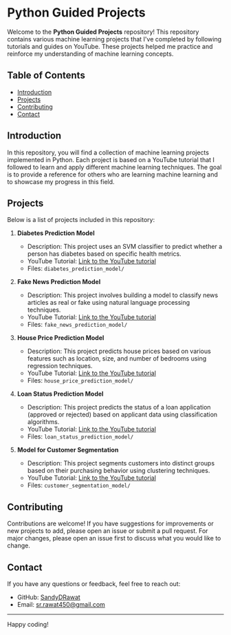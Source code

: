 # Python Guided Projects

Welcome to the **Python Guided Projects** repository! This repository contains various machine learning projects that I've completed by following tutorials and guides on YouTube. These projects helped me practice and reinforce my understanding of machine learning concepts.

## Table of Contents

- [Introduction](#introduction)
- [Projects](#projects)
- [Contributing](#contributing)
- [Contact](#contact)

## Introduction

In this repository, you will find a collection of machine learning projects implemented in Python. Each project is based on a YouTube tutorial that I followed to learn and apply different machine learning techniques. The goal is to provide a reference for others who are learning machine learning and to showcase my progress in this field.

## Projects

Below is a list of projects included in this repository:

1. **Diabetes Prediction Model**
   - Description: This project uses an SVM classifier to predict whether a person has diabetes based on specific health metrics.
   - YouTube Tutorial: [Link to the YouTube tutorial](https://www.youtube.com/watch?v=xUE7SjVx9bQ&list=PLfFghEzKVmjvuSA67LszN1dZ-Dd_pkus6&index=2&pp=iAQB)
   - Files: `diabetes_prediction_model/`

2. **Fake News Prediction Model**
   - Description: This project involves building a model to classify news articles as real or fake using natural language processing techniques.
   - YouTube Tutorial: [Link to the YouTube tutorial](https://www.youtube.com/watch?v=nacLBdyG6jE&list=PLfFghEzKVmjvuSA67LszN1dZ-Dd_pkus6&index=4&pp=iAQB)
   - Files: `fake_news_prediction_model/`

3. **House Price Prediction Model**
   - Description: This project predicts house prices based on various features such as location, size, and number of bedrooms using regression techniques.
   - YouTube Tutorial: [Link to the YouTube tutorial](https://www.youtube.com/watch?v=fw5rkjq4Tfo&list=PLfFghEzKVmjvuSA67LszN1dZ-Dd_pkus6&index=3&pp=iAQB)
   - Files: `house_price_prediction_model/`

4. **Loan Status Prediction Model**
   - Description: This project predicts the status of a loan application (approved or rejected) based on applicant data using classification algorithms.
   - YouTube Tutorial: [Link to the YouTube tutorial](https://www.youtube.com/watch?v=XckM1pFgZmg&list=PLfFghEzKVmjvuSA67LszN1dZ-Dd_pkus6&index=5&pp=iAQB)
   - Files: `loan_status_prediction_model/`

5. **Model for Customer Segmentation**
   - Description: This project segments customers into distinct groups based on their purchasing behavior using clustering techniques.
   - YouTube Tutorial: [Link to the YouTube tutorial](https://www.youtube.com/watch?v=SrY0sTJchHE&list=PLfFghEzKVmjvuSA67LszN1dZ-Dd_pkus6&index=13&pp=iAQB)
   - Files: `customer_segmentation_model/`

## Contributing

Contributions are welcome! If you have suggestions for improvements or new projects to add, please open an issue or submit a pull request. For major changes, please open an issue first to discuss what you would like to change.

## Contact

If you have any questions or feedback, feel free to reach out:

- GitHub: [SandyDRawat](https://github.com/SandyDRawat)
- Email: [sr.rawat450@gmail.com](sr.rawat450@gmail.com)

---

Happy coding!
